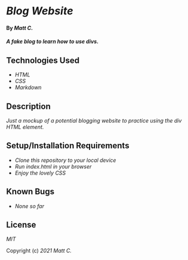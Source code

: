 # _Blog Website_

#### By _**Matt C.**_

#### _A fake blog to learn how to use divs._

## Technologies Used

* _HTML_
* _CSS_
* _Markdown_

## Description

_Just a mockup of a potential blogging website to practice using the div HTML element._

## Setup/Installation Requirements

* _Clone this repository to your local device_
* _Run index.html in your browser_
* _Enjoy the lovely CSS_

## Known Bugs

* _None so far_

## License

_MIT_

Copyright (c) _2021_ _Matt C._
